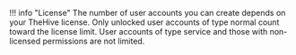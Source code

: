 !!! info "License"
    The number of user accounts you can create depends on your TheHive license. Only unlocked user accounts of type normal count toward the license limit. User accounts of type service and those with non-licensed permissions are not limited.